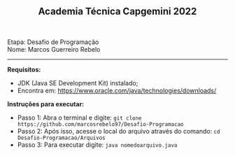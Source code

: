<h2 align="center"> Academia Técnica Capgemini 2022 </h2> <br />

Etapa: Desafio de Programação <br />
Nome: Marcos Guerreiro Rebelo <br />

*****************************
**Requisitos:** 
  - JDK (Java SE Development Kit) instalado;
  - Encontra em: https://www.oracle.com/java/technologies/downloads/

**Instruções para executar:**
  - Passo 1: Abra o terminal e digite: `git clone https://github.com/marcosrebelo97/Desafio-Programacao`
  - Passo 2: Após isso, acesse o local do arquivo através do comando: `cd Desafio-Programacao/Arquivos`
  - Passo 3: Para executar digite: `java nomedoarquivo.java`
